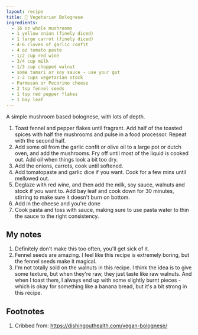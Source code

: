 ```yaml
---
layout: recipe
title: 🍳 Vegetarian Bolognese
ingredients:
  - 16 oz whole mushrooms
  - 1 yellow onion (finely diced)
  - 1 large carrot (finely diced)
  - 4-6 cloves of garlic confit
  - 4 oz tomato paste
  - 1/2 cup red wine
  - 3/4 cup milk
  - 1/3 cup chopped walnut
  - some tamari or soy sauce - use your gut
  - 1-2 cups vegetarian stock
  - Parmesan or Pecorino cheese
  - 2 tsp fennel seeds
  - 1 tsp red pepper flakes
  - 1 bay leaf
---
```

A simple mushroom based bolognese, with lots of depth.

1. Toast fennel and pepper flakes until fragrant. Add half of the toasted spices with half the mushrooms and pulse in a food processor. Repeat with the second half.
2. Add some oil from the garlic confit or olive oil to a large pot or dutch oven, and add the mushrooms. Fry off until most of the liquid is cooked out. Add oil when things look a bit too dry.
3. Add the onions, carrots, cook until softened.
4. Add tomatopaste and garlic dice if you want. Cook for a few mins until mellowed out.
5. Deglaze with red wine, and then add the milk, soy sauce, walnuts and stock if you want to.  Add bay leaf and cook down for 30 minutes, stirring to make sure it doesn't burn on bottom.
6. Add in the cheese and you're done
7. Cook pasta and toss with sauce, making sure to use pasta water to thin the sauce to the right consistency.

## My notes
1. Definitely don't make this too often, you'll get sick of it.
2. Fennel seeds are amazing. I feel like this recipe is extremely boring, but the fennel seeds make it magical.
3. I'm not totally sold on the walnuts in this recipe. I think the idea is to give some texture, but when they're raw, they just taste like raw walnuts. And when I toast them, I always end up with some slightly burnt pieces - which is okay for something like a banana bread, but it's a bit strong in this recipe.

## Footnotes
1. Cribbed from: https://dishingouthealth.com/vegan-bolognese/


